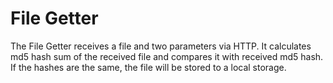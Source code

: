 # File Getter

The File Getter receives a file and two parameters via HTTP. It calculates md5 hash sum of the received file and compares it with received md5 hash. If the hashes are the same, the file will be stored to a local storage.
